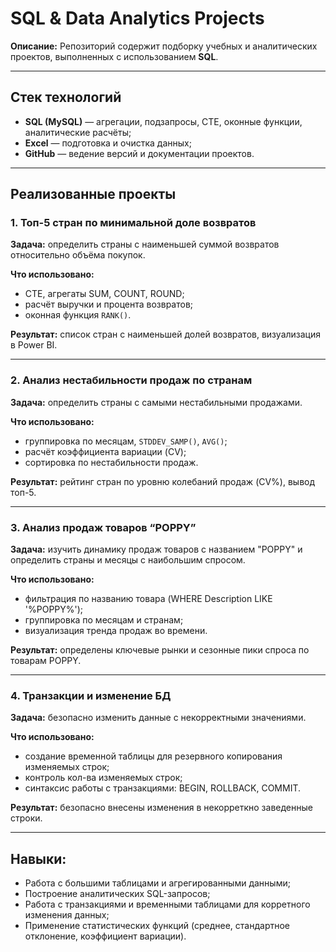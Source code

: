 # SQL & Data Analytics Projects

**Описание:**
Репозиторий содержит подборку учебных и аналитических проектов, выполненных с использованием **SQL**.

---

## Стек технологий

* **SQL (MySQL)** — агрегации, подзапросы, CTE, оконные функции, аналитические расчёты;
* **Excel** — подготовка и очистка данных;
* **GitHub** — ведение версий и документации проектов.

---

## Реализованные проекты

### 1. Топ-5 стран по минимальной доле возвратов

**Задача:** определить страны с наименьшей суммой возвратов относительно объёма покупок.

**Что использовано:**
* CTE, агрегаты SUM, COUNT, ROUND;
* расчёт выручки и процента возвратов;
* оконная функция `RANK()`.

**Результат:** список стран с наименьшей долей возвратов, визуализация в Power BI.

---

### 2. Анализ нестабильности продаж по странам

**Задача:** определить страны с самыми нестабильными продажами.

**Что использовано:**
* группировка по месяцам, `STDDEV_SAMP()`, `AVG()`;
* расчёт коэффициента вариации (CV);
* сортировка по нестабильности продаж.

**Результат:** рейтинг стран по уровню колебаний продаж (CV%), вывод топ-5.

---

### 3. Анализ продаж товаров “POPPY”

**Задача:** изучить динамику продаж товаров с названием "POPPY" и определить страны и месяцы с наибольшим спросом.

**Что использовано:**
* фильтрация по названию товара (WHERE Description LIKE '%POPPY%');
* группировка по месяцам и странам;
* визуализация тренда продаж во времени.

**Результат:** определены ключевые рынки и сезонные пики спроса по товарам POPPY.

---

### 4. Транзакции и изменение БД
**Задача:** безопасно изменить данные с некорректными значениями.

**Что использовано:**
* создание временной таблицы для резервного копирования изменяемых строк;
* контроль кол-ва изменяемых строк;
* синтаксис работы с транзакциями: BEGIN, ROLLBACK, COMMIT.

**Результат:** безопасно внесены изменения в некорреткно заведенные строки.
  
---

## Навыки:

* Работа с большими таблицами и агрегированными данными;
* Построение аналитических SQL-запросов;
* Работа с транзакциями и временными таблицами для корретного изменения данных;
* Применение статистических функций (среднее, стандартное отклонение, коэффициент вариации).
